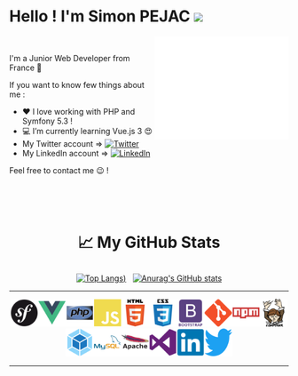 # Hello ! I'm Simon PEJAC <img src="https://raw.githubusercontent.com/MartinHeinz/MartinHeinz/master/wave.gif" width="30px">

<img align="right" alt="Metrics" src="https://github.com/SimonP35/SimonP35/blob/main/github-metrics.svg" width="48%" height="auto" />

<p>&nbsp;</p> 

I'm a Junior Web Developer from France 🙂

If you want to know few things about me : 

- ❤ I love working with PHP and Symfony 5.3 !
- 💻 I’m currently learning Vue.js 3 😍
- My Twitter account => [![Twitter][1.2]][1]
- My LinkedIn account => [![LinkedIn][3.2]][3]

Feel free to contact me 😉 !

<p>&nbsp;</p>    
<p>&nbsp;</p>  

# <p align=center>&#x1f4c8; My GitHub Stats</p>
<div align="center">
  
[![Top Langs](https://github-readme-stats.vercel.app/api/top-langs/?username=SimonP35&show_icons=true&theme=highcontrast))](https://github.com/anuraghazra/github-readme-stats)
 &nbsp; [![Anurag's GitHub stats](https://github-readme-stats.vercel.app/api?username=SimonP35&show_icons=true&theme=highcontrast)](https://github.com/anuraghazra/github-readme-stats) 

</div>

--------

<p align="center">
<img src="https://github.com/devicons/devicon/blob/master/icons/symfony/symfony-original.svg" alt="Symfony Logo" width="50" height="50"/><img src="https://github.com/devicons/devicon/blob/master/icons/vuejs/vuejs-original.svg" alt="Vuejs Logo" width="50" height="50"/><img src="https://github.com/devicons/devicon/blob/master/icons/php/php-original.svg" alt="PHP Logo" width="50" height="50"/><img src="https://github.com/devicons/devicon/blob/master/icons/javascript/javascript-plain.svg" alt="Javascript Logo" width="50" height="50"/><img src="https://github.com/devicons/devicon/blob/master/icons/html5/html5-original-wordmark.svg" alt="HTML5 Logo" width="50" height="50"/><img src="https://github.com/devicons/devicon/blob/master/icons/css3/css3-original-wordmark.svg" alt="CSS3 Logo" width="50" height="50"/><img src="https://github.com/devicons/devicon/blob/master/icons/bootstrap/bootstrap-plain-wordmark.svg" alt="Bootstrap Logo" width="50" height="50"/><img src="https://github.com/devicons/devicon/blob/master/icons/git/git-original.svg" alt="Git Logo" width="50" height="50"/><img src="https://github.com/devicons/devicon/blob/master/icons/npm/npm-original-wordmark.svg" alt="Npm Logo" width="50" height="50"/><img src="https://github.com/devicons/devicon/blob/master/icons/composer/composer-original.svg" alt="Composer Logo" width="50" height="50"/><img src="https://github.com/devicons/devicon/blob/master/icons/webpack/webpack-original.svg" alt="Webpack Logo" width="50" height="50"/><img src="https://github.com/devicons/devicon/blob/master/icons/mysql/mysql-original-wordmark.svg" alt="MySQL Logo" width="50" height="50"/><img src="https://github.com/devicons/devicon/blob/master/icons/apache/apache-original-wordmark.svg" alt="Apache Logo" width="50" height="50"/><img src="https://github.com/devicons/devicon/blob/master/icons/visualstudio/visualstudio-plain.svg" alt="VSCode Logo" width="50" height="50"/><img src="https://github.com/devicons/devicon/blob/master/icons/linkedin/linkedin-original.svg" alt="Linkedin Logo" width="50" height="50"/><img src="https://github.com/devicons/devicon/blob/master/icons/twitter/twitter-original.svg" alt="Twitter Logo" width="50" height="50"/><imgsrc="https://github.com/devicons/devicon/blob/master/icons/linux/linux-original.svg" alt="Linux Logo" width="50" height="50"/>
</p>

--------

<!-- links to social media icons -->

<!-- icons with padding -->

[1.1]: http://i.imgur.com/tXSoThF.png (twitter icon with padding)

<!-- icons without padding -->

[1.2]: https://i.imgur.com/FjYA9jt.png
[3.2]: https://i.imgur.com/2KrxgVS.png


<!-- links to your social media accounts -->

[1]: https://twitter.com/Simon_P35
[3]: https://www.linkedin.com/in/simon-pejac-04305645/
